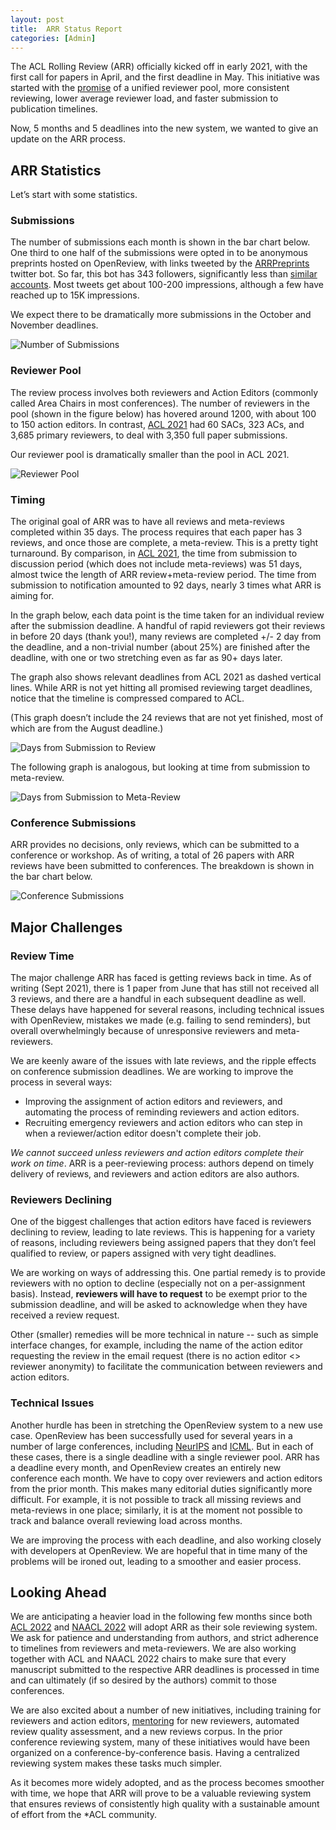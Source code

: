 ```yaml
---
layout: post
title:  ARR Status Report
categories: [Admin]
---
```


The ACL Rolling Review (ARR) officially kicked off in early 2021, with the first call for papers in April, and the first deadline in May. This initiative was started with the [promise](https://www.aclweb.org/adminwiki/index.php?title=ACL_Rolling_Review_Proposal) of a unified reviewer pool, more consistent reviewing, lower average reviewer load, and faster submission to publication timelines.  

Now, 5 months and 5 deadlines into the new system, we wanted to give an update on the ARR process.

## ARR Statistics
Let’s start with some statistics.


### Submissions
The number of submissions each month is shown in the bar chart below. One third to one half of the submissions were opted in to be anonymous preprints hosted on OpenReview, with links tweeted by the [ARRPreprints](https://twitter.com/ARRPreprints) twitter bot. So far, this bot has 343 followers, significantly less than [similar](https://twitter.com/arxiv_cscl) [accounts](https://twitter.com/arXiv_Daily). Most tweets get about 100-200 impressions, although a few have reached up to 15K impressions. 

We expect there to be dramatically more submissions in the October and November deadlines.

![Number of Submissions](/images/arr_report/num-submissions.png)


### Reviewer Pool
The review process involves both reviewers and Action Editors (commonly called Area Chairs in most conferences). The number of reviewers in the pool (shown in the figure below) has hovered around 1200, with about 100 to 150 action editors. In contrast, [ACL 2021](https://aclanthology.org/2021.acl-long.pdf) had 60 SACs, 323 ACs, and 3,685 primary reviewers, to deal with 3,350 full paper submissions.

Our reviewer pool is dramatically smaller than the pool in ACL 2021. 

![Reviewer Pool](/images/arr_report/reviewer-pool.png)

### Timing

The original goal of ARR was to have all reviews and meta-reviews completed within 35 days. The process requires that each paper has 3 reviews, and once those are complete, a meta-review. This is a pretty tight turnaround. By comparison, in [ACL 2021](https://2021.aclweb.org/calls/papers/), the time from submission to discussion period (which does not include meta-reviews) was 51 days, almost twice the length of ARR review+meta-review period. The time from submission to notification amounted to 92 days, nearly 3 times what ARR is aiming for.

In the graph below, each data point is the time taken for an individual review after the submission deadline. A handful of rapid reviewers got their reviews in before 20 days (thank you!), many reviews are completed +/- 2 day from the deadline, and a non-trivial number (about 25%) are finished after the deadline, with one or two stretching even as far as 90+ days later. 

The graph also shows relevant deadlines from ACL 2021 as dashed vertical lines. While ARR is not yet hitting all promised reviewing target deadlines, notice that the timeline is compressed compared to ACL.

(This graph doesn’t include the 24 reviews that are not yet finished, most of which are from the August deadline.) 

![Days from Submission to Review](/images/arr_report/days-from-submission-to-review.png)

The following graph is analogous, but looking at time from submission to meta-review.

![Days from Submission to Meta-Review](/images/arr_report/days-from-submission-to-meta-review.png)


### Conference Submissions
ARR provides no decisions, only reviews, which can be submitted to a conference or workshop. As of writing, a total of 26 papers with ARR reviews have been submitted to conferences. The breakdown is shown in the bar chart below.

![Conference Submissions](/images/arr_report/conf-submissions.png)

## Major Challenges

### Review Time
The major challenge ARR has faced is getting reviews back in time. As of writing (Sept 2021), there is 1 paper from June that has still not received all 3 reviews, and there are a handful in each subsequent deadline as well. These delays have happened for several reasons, including technical issues with OpenReview, mistakes we made (e.g. failing to send reminders), but overall overwhelmingly because of unresponsive reviewers and meta-reviewers.

We are keenly aware of the issues with late reviews, and the ripple effects on conference submission deadlines. We are working to improve the process in several ways: 

- Improving the assignment of action editors and reviewers, and automating the process of reminding reviewers and action editors.
- Recruiting emergency reviewers and action editors who can step in when a reviewer/action editor doesn't complete their job.

_We cannot succeed unless reviewers and action editors complete their work on time_. ARR is a peer-reviewing process: authors depend on timely delivery of reviews, and reviewers and action editors are also authors.

### Reviewers Declining

One of the biggest challenges that action editors have faced is reviewers declining to review, leading to late reviews. This is happening for a variety of reasons, including reviewers being assigned papers that they don’t feel qualified to review, or papers assigned with very tight deadlines.

We are working on ways of addressing this. One partial remedy is to provide reviewers with no option to decline (especially not on a per-assignment basis). Instead, **reviewers will have to request** to be exempt prior to the submission deadline, and will be asked to acknowledge when they have received a review request. 

Other (smaller) remedies will be more technical in nature -- such as simple interface changes, for example, including the name of the action editor requesting the review in the email request (there is no action editor <> reviewer anonymity) to facilitate the communication between reviewers and action editors. 

### Technical Issues

Another hurdle has been in stretching the OpenReview system to a new use case. OpenReview has been successfully used for several years in a number of large conferences, including [NeurIPS](https://openreview.net/submissions?venue=NeurIPS.cc) and [ICML](https://openreview.net/group?id=ICML.cc). But in each of these cases, there is a single deadline with a single reviewer pool. ARR has a deadline every month, and OpenReview creates an entirely new conference each month. We have to copy over reviewers and action editors from the prior month. This makes many editorial duties significantly more difficult. For example, it is not possible to track all missing reviews and meta-reviews in one place; similarly, it is at the moment not possible to track and balance overall reviewing load across months. 

We are improving the process with each deadline, and also working closely with developers at OpenReview. We are hopeful that in time many of the problems will be ironed out, leading to a smoother and easier process.

## Looking Ahead
We are anticipating a heavier load in the following few months since both [ACL 2022](https://www.2022.aclweb.org/) and [NAACL 2022](https://2022.naacl.org/) will adopt ARR as their sole reviewing system. We ask for patience and understanding from authors, and strict adherence to timelines from reviewers and meta-reviewers. We are also working together with ACL and NAACL 2022 chairs to make sure that every manuscript submitted to the respective ARR deadlines is processed in time and can ultimately (if so desired by the authors) commit to those conferences.  

We are also excited about a number of new initiatives, including training for reviewers and action editors, [mentoring](/mentorship) for new reviewers, automated review quality assessment, and a new reviews corpus. In the prior conference reviewing system, many of these initiatives would have been organized on a conference-by-conference basis. Having a centralized reviewing system makes these tasks much simpler. 

As it becomes more widely adopted, and as the process becomes smoother with time, we hope that ARR will prove to be a valuable reviewing system that ensures reviews of consistently high quality with a sustainable amount of effort from the *ACL community.






